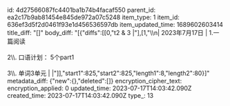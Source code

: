 id: 4d27566087fc4401ba1b74b4facaf550
parent_id: ea2c17b9ab81454e845de972a07c5248
item_type: 1
item_id: 636ef3d5f2d0461f93e1d456536597db
item_updated_time: 1689602603414
title_diff: "[]"
body_diff: "[{\"diffs\":[[0,\"t2 & 3 |\"],[1,\"\\\n| 2023年7月17日 | 1.一篇阅读<br><br>2\\\\. 口语计划： 5个part1<br><br>3\\\\. 单词3单元 |     |\"]],\"start1\":825,\"start2\":825,\"length1\":8,\"length2\":80}]"
metadata_diff: {"new":{},"deleted":[]}
encryption_cipher_text: 
encryption_applied: 0
updated_time: 2023-07-17T14:03:42.090Z
created_time: 2023-07-17T14:03:42.090Z
type_: 13